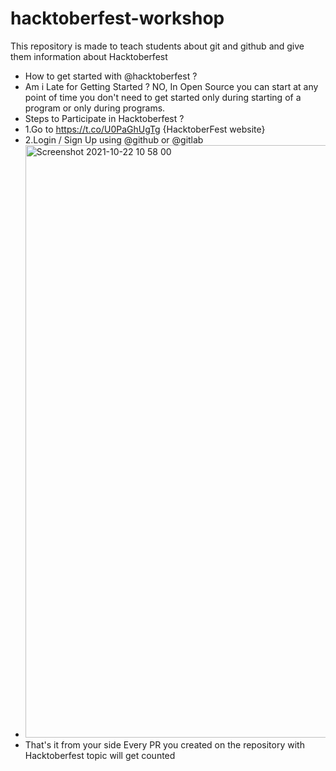 # hacktoberfest-workshop
This repository is made to teach students about git and github and give them information about Hacktoberfest
- How to get started with @hacktoberfest ? 
- Am i Late for Getting Started ?
NO, In Open Source you can start at any point of time you don't need to get started only during starting of a program or only during programs.
- Steps to Participate in Hacktoberfest ?
- 1.Go to https://t.co/U0PaGhUgTg {HacktoberFest website}
- 2.Login / Sign Up using @github  or @gitlab 
- <img width="948" alt="Screenshot 2021-10-22 10 58 00" src="https://user-images.githubusercontent.com/88308267/138403142-0ca31905-41af-4d49-b527-696caa057e30.png">
- That's it from your side Every PR you created on the repository with Hacktoberfest topic will get counted
